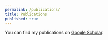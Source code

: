 ```yaml
---
permalink: /publications/
title: Publications
published: true
---
```


You can find my publications on [Google Scholar](https://scholar.google.com/citations?user=qGwEGKEAAAAJ&hl=en).

